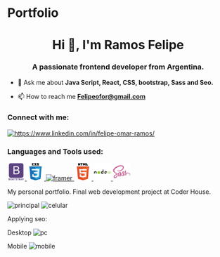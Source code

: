 # Portfolio

<h1 align="center">Hi 👋, I'm Ramos Felipe</h1>
<h3 align="center">A passionate frontend developer from Argentina.</h3>

- 💬 Ask me about **Java Script, React, CSS, bootstrap, Sass and Seo.**

- 📫 How to reach me **Felipeofor@gmail.com**

<h3 align="left">Connect with me:</h3>
<p align="left">
<a href="https://linkedin.com/in/felipe-omar-ramos" target="blank"><img align="center" src="https://raw.githubusercontent.com/rahuldkjain/github-profile-readme-generator/master/src/images/icons/Social/linked-in-alt.svg" alt="https://www.linkedin.com/in/felipe-omar-ramos/" height="30" width="40" /></a>
</p>

<h3 align="left">Languages and Tools used:</h3>
<p align="left"> <a href="https://getbootstrap.com" target="_blank"> <img src="https://raw.githubusercontent.com/devicons/devicon/master/icons/bootstrap/bootstrap-plain-wordmark.svg" alt="bootstrap" width="40" height="40"/> </a> <a href="https://www.w3schools.com/css/" target="_blank"> <img src="https://raw.githubusercontent.com/devicons/devicon/master/icons/css3/css3-original-wordmark.svg" alt="css3" width="40" height="40"/> </a> <a href="https://www.framer.com/" target="_blank"> <img src="https://www.vectorlogo.zone/logos/framer/framer-icon.svg" alt="framer" width="40" height="40"/> </a> <a href="https://www.w3.org/html/" target="_blank"> <img src="https://raw.githubusercontent.com/devicons/devicon/master/icons/html5/html5-original-wordmark.svg" alt="html5" width="40" height="40"/> </a> <a href="https://nodejs.org" target="_blank"> <img src="https://raw.githubusercontent.com/devicons/devicon/master/icons/nodejs/nodejs-original-wordmark.svg" alt="nodejs" width="40" height="40"/> </a> <a href="https://sass-lang.com" target="_blank"> <img src="https://raw.githubusercontent.com/devicons/devicon/master/icons/sass/sass-original.svg" alt="sass" width="40" height="40"/> </a> </p>

My personal portfolio. Final web development project at Coder House.



![principal](https://user-images.githubusercontent.com/81161385/123555589-0a51de80-d75d-11eb-850c-eb49229abfc0.jpg)
![celular](https://user-images.githubusercontent.com/81161385/123555593-10e05600-d75d-11eb-8254-d2724233c3fd.jpg)

Applying seo:

Desktop
![pc](https://user-images.githubusercontent.com/81161385/123671534-c7534200-d814-11eb-9b17-d564528e4b4b.jpg)

Mobile
![mobile](https://user-images.githubusercontent.com/81161385/123671558-cd492300-d814-11eb-96a2-ee429077b754.jpg)

